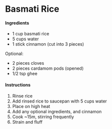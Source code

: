 # Basmati Rice

#### Ingredients

- 1 cup basmati rice
- 5 cups water
- 1 stick cinnamon (cut into 3 pieces)

Optional:

- 2 pieces cloves
- 2 pieces cardamom pods (opened)
- 1/2 tsp ghee

#### Instructions

1. Rinse rice
2. Add rinsed rice to saucepan with 5 cups water
3. Place on high heat
4. Add any optional ingredients, and cinnamon
5. Cook ~15m, stirring frequently
6. Strain and fluff